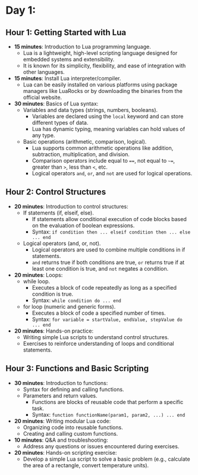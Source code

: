 # Day 1:

## Hour 1: Getting Started with Lua
- **15 minutes**: Introduction to Lua programming language.
  - Lua is a lightweight, high-level scripting language designed for embedded systems and extensibility.
  - It is known for its simplicity, flexibility, and ease of integration with other languages.
- **15 minutes**: Install Lua interpreter/compiler.
  - Lua can be easily installed on various platforms using package managers like LuaRocks or by downloading the binaries from the official website.
- **30 minutes**: Basics of Lua syntax:
  - Variables and data types (strings, numbers, booleans).
    - Variables are declared using the `local` keyword and can store different types of data.
    - Lua has dynamic typing, meaning variables can hold values of any type.
  - Basic operations (arithmetic, comparison, logical).
    - Lua supports common arithmetic operations like addition, subtraction, multiplication, and division.
    - Comparison operators include equal to `==`, not equal to `~=`, greater than `>`, less than `<`, etc.
    - Logical operators `and`, `or`, and `not` are used for logical operations.

## Hour 2: Control Structures
- **20 minutes**: Introduction to control structures:
  - If statements (if, elseif, else).
    - If statements allow conditional execution of code blocks based on the evaluation of boolean expressions.
    - Syntax: `if condition then ... elseif condition then ... else ... end`
  - Logical operators (and, or, not).
    - Logical operators are used to combine multiple conditions in if statements.
    - `and` returns true if both conditions are true, `or` returns true if at least one condition is true, and `not` negates a condition.
- **20 minutes**: Loops:
  - while loop.
    - Executes a block of code repeatedly as long as a specified condition is true.
    - Syntax: `while condition do ... end`
  - for loop (numeric and generic forms).
    - Executes a block of code a specified number of times.
    - Syntax: `for variable = startValue, endValue, stepValue do ... end`
- **20 minutes**: Hands-on practice:
  - Writing simple Lua scripts to understand control structures.
  - Exercises to reinforce understanding of loops and conditional statements.

## Hour 3: Functions and Basic Scripting
- **30 minutes**: Introduction to functions:
  - Syntax for defining and calling functions.
  - Parameters and return values.
    - Functions are blocks of reusable code that perform a specific task.
    - Syntax: `function functionName(param1, param2, ...) ... end`
- **20 minutes**: Writing modular Lua code:
  - Organizing code into reusable functions.
  - Creating and calling custom functions.
- **10 minutes**: Q&A and troubleshooting:
  - Address any questions or issues encountered during exercises.
- **20 minutes**: Hands-on scripting exercise:
  - Develop a simple Lua script to solve a basic problem (e.g., calculate the area of a rectangle, convert temperature units).
